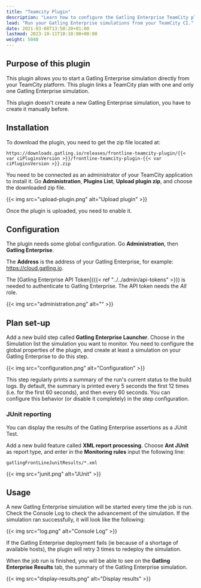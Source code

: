 ```yaml
---
title: "Teamcity Plugin"
description: "Learn how to configure the Gatling Enterprise TeamCity plugin and run your simulations."
lead: "Run your Gatling Enterprise simulations from your TeamCity CI."
date: 2021-03-08T13:50:20+01:00
lastmod: 2023-10-11T10:10:00+00:00
weight: 5040
---
```


## Purpose of this plugin

This plugin allows you to start a Gatling Enterprise simulation directly from your TeamCity platform. This plugin links a TeamCity plan with one and only one Gatling Enterprise simulation.

This plugin doesn't create a new Gatling Enterprise simulation, you have to create it manually before.

## Installation

To download the plugin, you need to get the zip file located at:

```
https://downloads.gatling.io/releases/frontline-teamcity-plugin/{{< var ciPluginsVersion >}}/frontline-teamcity-plugin-{{< var ciPluginsVersion >}}.zip
```

You need to be connected as an administrator of your TeamCity application to install it. Go **Administration**, **Plugins List**, **Upload plugin zip**, and choose the downloaded zip file.

{{< img src="upload-plugin.png" alt="Upload plugin" >}}

Once the plugin is uploaded, you need to enable it.

## Configuration

The plugin needs some global configuration. Go **Administration**, then **Gatling Enterprise**.

The **Address** is the address of your Gatling Enterprise, for example: https://cloud.gatling.io.

The [Gatling Enterprise API Token]({{< ref "../../admin/api-tokens" >}}) is needed to authenticate to Gatling Enterprise. The API token needs the *All* role.

{{< img src="administration.png" alt="" >}}

## Plan set-up

Add a new build step called **Gatling Enterprise Launcher**. Choose in the Simulation list the simulation you want to monitor. You need to configure the global properties of the plugin, and create at least a simulation on your Gatling Enterprise to do this step.

{{< img src="configuration.png" alt="Configuration" >}}

This step regularly prints a summary of the run's current status to the build logs. By default, the summary is printed every 5 seconds the first 12 times (i.e. for the first 60 seconds), and then every 60 seconds. You can configure this behavior (or disable it completely) in the step configuration.

### JUnit reporting

You can display the results of the Gatling Enterprise assertions as a JUnit Test.

Add a new build feature called **XML report processing**. Choose **Ant JUnit** as report type, and enter in the **Monitoring rules** input the following line:

`gatlingFrontLineJunitResults/*.xml`

{{< img src="junit.png" alt="JUnit" >}}

## Usage

A new Gatling Enterprise simulation will be started every time the job is run. Check the Console Log to check the advancement of the simulation. If the simulation ran successfully, it will look like the following:

{{< img src="log.png" alt="Console Log" >}}

If the Gatling Enterprise deployment fails (ie because of a shortage of available hosts), the plugin will retry 3 times to redeploy the simulation.

When the job run is finished, you will be able to see on the **Gatling Enterprise Results** tab, the summary of the Gatling Enterprise simulation.

{{< img src="display-results.png" alt="Display results" >}}
